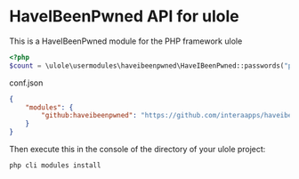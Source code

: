 # HaveIBeenPwned API for ulole

This is a HaveIBeenPwned module for the PHP framework ulole

```php
<?php
$count = \ulole\usermodules\haveibeenpwned\HaveIBeenPwned::passwords("password");
```

conf.json
```json
{
    "modules": {
        "github:haveibeenpwned": "https://github.com/interaapps/haveibeenpwned-ulole-module"
    }
}

```

Then execute this in the console of the directory of your ulole project:
```bash
php cli modules install
```
